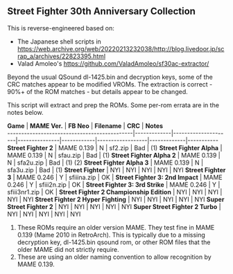 ## Street Fighter 30th Anniversary Collection

This is reverse-engineered based on:
- The Japanese shell scripts in https://web.archive.org/web/20220213232038/http://blog.livedoor.jp/scrap_a/archives/22823395.html
- Valad Amoleo's https://github.com/ValadAmoleo/sf30ac-extractor/

Beyond the usual QSound dl-1425.bin and decryption keys, some of the CRC matches appear to be modified VROMs. The extraction is correct - 90%+ of the ROM matches - but details appear to be changed.

This script will extract and prep the ROMs. Some per-rom errata are in the notes below.

 **Game**                                         | **MAME Ver.**     | **FB Neo**     | **Filename**     | **CRC**     | **Notes**  
---------------------------------------------|-------------|---------------------|---------------|------------|------------------|-------------|-----------  
 **Street Fighter 2**                             | MAME 0.139    | N          | sf2.zip          | Bad         | (1)
 **Street Fighter Alpha**                         | MAME 0.139    | N          | sfau.zip         | Bad         | (1)
 **Street Fighter Alpha 2**                       | MAME 0.139    | N          | sfa2u.zip        | Bad         | (1) (2)
 **Street Fighter Alpha 3**                       | MAME 0.139    | N          | sfa3u.zip        | Bad         | (1)
 **Street Fighter**                               | NYI           | NYI        | NYI              | NYI         | NYI
 **Street Fighter 3**                             | MAME 0.246    | Y          | sfiiina.zip      | OK          |
 **Street Fighter 3: 2nd Impact**                 | MAME 0.246    | Y          | sfiii2n.zip      | OK          |
 **Street Fighter 3: 3rd Strike**                 | MAME 0.246    | Y          | sfiii3nr1.zip    | OK          |
 **Street Fighter 2 Championship Edition**        | NYI           | NYI        | NYI              | NYI         | NYI
 **Street Fighter 2 Hyper Fighting**              | NYI           | NYI        | NYI              | NYI         | NYI 
 **Super Street Fighter 2**                       | NYI           | NYI        | NYI              | NYI         | NYI
 **Super Street Fighter 2 Turbo**                 | NYI           | NYI        | NYI              | NYI         | NYI

1. These ROMs require an older version MAME. They test fine in MAME 0.139 (Mame 2010 in RetroArch). This is typically due to a missing decryption key, dl-1425.bin qsound rom, or other ROM files that the older MAME did not strictly require.
2. These are using an older naming convention to allow recognition by MAME 0.139.